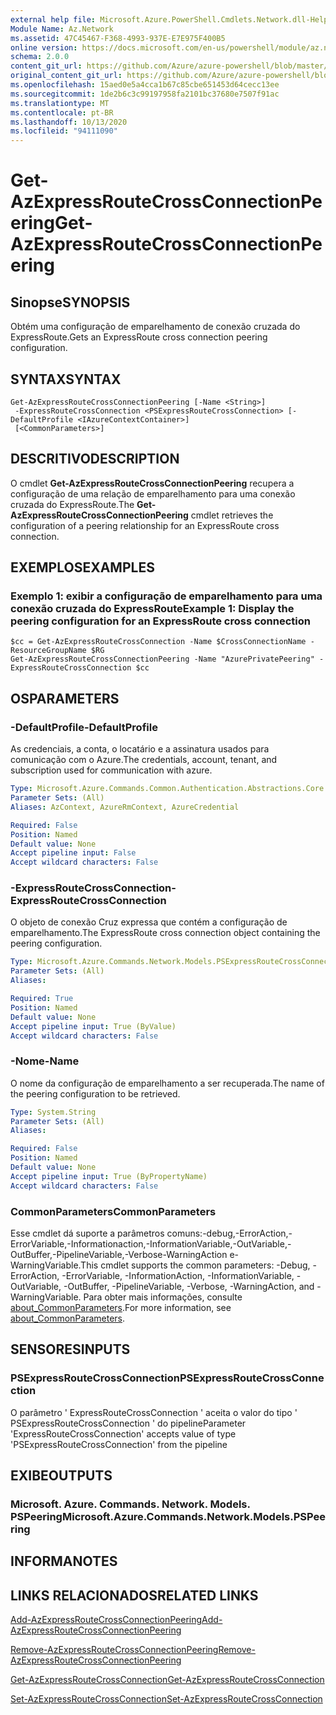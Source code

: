 ```yaml
---
external help file: Microsoft.Azure.PowerShell.Cmdlets.Network.dll-Help.xml
Module Name: Az.Network
ms.assetid: 47C45467-F368-4993-937E-E7E975F400B5
online version: https://docs.microsoft.com/en-us/powershell/module/az.network/get-azexpressroutecrossconnectionpeering
schema: 2.0.0
content_git_url: https://github.com/Azure/azure-powershell/blob/master/src/Network/Network/help/Get-AzExpressRouteCrossConnectionPeering.md
original_content_git_url: https://github.com/Azure/azure-powershell/blob/master/src/Network/Network/help/Get-AzExpressRouteCrossConnectionPeering.md
ms.openlocfilehash: 15aed0e5a4cca1b67c85cbe651453d64cecc13ee
ms.sourcegitcommit: 1de2b6c3c99197958fa2101bc37680e7507f91ac
ms.translationtype: MT
ms.contentlocale: pt-BR
ms.lasthandoff: 10/13/2020
ms.locfileid: "94111090"
---
```

# <span data-ttu-id="f6d0e-101">Get-AzExpressRouteCrossConnectionPeering</span><span class="sxs-lookup"><span data-stu-id="f6d0e-101">Get-AzExpressRouteCrossConnectionPeering</span></span>

## <span data-ttu-id="f6d0e-102">Sinopse</span><span class="sxs-lookup"><span data-stu-id="f6d0e-102">SYNOPSIS</span></span>
<span data-ttu-id="f6d0e-103">Obtém uma configuração de emparelhamento de conexão cruzada do ExpressRoute.</span><span class="sxs-lookup"><span data-stu-id="f6d0e-103">Gets an ExpressRoute cross connection peering configuration.</span></span>

## <span data-ttu-id="f6d0e-104">SYNTAX</span><span class="sxs-lookup"><span data-stu-id="f6d0e-104">SYNTAX</span></span>

```
Get-AzExpressRouteCrossConnectionPeering [-Name <String>]
 -ExpressRouteCrossConnection <PSExpressRouteCrossConnection> [-DefaultProfile <IAzureContextContainer>]
 [<CommonParameters>]
```

## <span data-ttu-id="f6d0e-105">DESCRITIVO</span><span class="sxs-lookup"><span data-stu-id="f6d0e-105">DESCRIPTION</span></span>
<span data-ttu-id="f6d0e-106">O cmdlet **Get-AzExpressRouteCrossConnectionPeering** recupera a configuração de uma relação de emparelhamento para uma conexão cruzada do ExpressRoute.</span><span class="sxs-lookup"><span data-stu-id="f6d0e-106">The **Get-AzExpressRouteCrossConnectionPeering** cmdlet retrieves the configuration of a peering relationship for an ExpressRoute cross connection.</span></span>

## <span data-ttu-id="f6d0e-107">EXEMPLOS</span><span class="sxs-lookup"><span data-stu-id="f6d0e-107">EXAMPLES</span></span>

### <span data-ttu-id="f6d0e-108">Exemplo 1: exibir a configuração de emparelhamento para uma conexão cruzada do ExpressRoute</span><span class="sxs-lookup"><span data-stu-id="f6d0e-108">Example 1: Display the peering configuration for an ExpressRoute cross connection</span></span>
```
$cc = Get-AzExpressRouteCrossConnection -Name $CrossConnectionName -ResourceGroupName $RG
Get-AzExpressRouteCrossConnectionPeering -Name "AzurePrivatePeering" -ExpressRouteCrossConnection $cc
```

## <span data-ttu-id="f6d0e-109">OS</span><span class="sxs-lookup"><span data-stu-id="f6d0e-109">PARAMETERS</span></span>

### <span data-ttu-id="f6d0e-110">-DefaultProfile</span><span class="sxs-lookup"><span data-stu-id="f6d0e-110">-DefaultProfile</span></span>
<span data-ttu-id="f6d0e-111">As credenciais, a conta, o locatário e a assinatura usados para comunicação com o Azure.</span><span class="sxs-lookup"><span data-stu-id="f6d0e-111">The credentials, account, tenant, and subscription used for communication with azure.</span></span>

```yaml
Type: Microsoft.Azure.Commands.Common.Authentication.Abstractions.Core.IAzureContextContainer
Parameter Sets: (All)
Aliases: AzContext, AzureRmContext, AzureCredential

Required: False
Position: Named
Default value: None
Accept pipeline input: False
Accept wildcard characters: False
```

### <span data-ttu-id="f6d0e-112">-ExpressRouteCrossConnection</span><span class="sxs-lookup"><span data-stu-id="f6d0e-112">-ExpressRouteCrossConnection</span></span>
<span data-ttu-id="f6d0e-113">O objeto de conexão Cruz expressa que contém a configuração de emparelhamento.</span><span class="sxs-lookup"><span data-stu-id="f6d0e-113">The ExpressRoute cross connection object containing the peering configuration.</span></span>

```yaml
Type: Microsoft.Azure.Commands.Network.Models.PSExpressRouteCrossConnection
Parameter Sets: (All)
Aliases:

Required: True
Position: Named
Default value: None
Accept pipeline input: True (ByValue)
Accept wildcard characters: False
```

### <span data-ttu-id="f6d0e-114">-Nome</span><span class="sxs-lookup"><span data-stu-id="f6d0e-114">-Name</span></span>
<span data-ttu-id="f6d0e-115">O nome da configuração de emparelhamento a ser recuperada.</span><span class="sxs-lookup"><span data-stu-id="f6d0e-115">The name of the peering configuration to be retrieved.</span></span>

```yaml
Type: System.String
Parameter Sets: (All)
Aliases:

Required: False
Position: Named
Default value: None
Accept pipeline input: True (ByPropertyName)
Accept wildcard characters: False
```

### <span data-ttu-id="f6d0e-116">CommonParameters</span><span class="sxs-lookup"><span data-stu-id="f6d0e-116">CommonParameters</span></span>
<span data-ttu-id="f6d0e-117">Esse cmdlet dá suporte a parâmetros comuns:-debug,-ErrorAction,-ErrorVariable,-Informationaction,-InformationVariable,-OutVariable,-OutBuffer,-PipelineVariable,-Verbose-WarningAction e-WarningVariable.</span><span class="sxs-lookup"><span data-stu-id="f6d0e-117">This cmdlet supports the common parameters: -Debug, -ErrorAction, -ErrorVariable, -InformationAction, -InformationVariable, -OutVariable, -OutBuffer, -PipelineVariable, -Verbose, -WarningAction, and -WarningVariable.</span></span> <span data-ttu-id="f6d0e-118">Para obter mais informações, consulte [about_CommonParameters](http://go.microsoft.com/fwlink/?LinkID=113216).</span><span class="sxs-lookup"><span data-stu-id="f6d0e-118">For more information, see [about_CommonParameters](http://go.microsoft.com/fwlink/?LinkID=113216).</span></span>

## <span data-ttu-id="f6d0e-119">SENSORES</span><span class="sxs-lookup"><span data-stu-id="f6d0e-119">INPUTS</span></span>

### <span data-ttu-id="f6d0e-120">PSExpressRouteCrossConnection</span><span class="sxs-lookup"><span data-stu-id="f6d0e-120">PSExpressRouteCrossConnection</span></span>
<span data-ttu-id="f6d0e-121">O parâmetro ' ExpressRouteCrossConnection ' aceita o valor do tipo ' PSExpressRouteCrossConnection ' do pipeline</span><span class="sxs-lookup"><span data-stu-id="f6d0e-121">Parameter 'ExpressRouteCrossConnection' accepts value of type 'PSExpressRouteCrossConnection' from the pipeline</span></span>

## <span data-ttu-id="f6d0e-122">EXIBE</span><span class="sxs-lookup"><span data-stu-id="f6d0e-122">OUTPUTS</span></span>

### <span data-ttu-id="f6d0e-123">Microsoft. Azure. Commands. Network. Models. PSPeering</span><span class="sxs-lookup"><span data-stu-id="f6d0e-123">Microsoft.Azure.Commands.Network.Models.PSPeering</span></span>

## <span data-ttu-id="f6d0e-124">INFORMA</span><span class="sxs-lookup"><span data-stu-id="f6d0e-124">NOTES</span></span>

## <span data-ttu-id="f6d0e-125">LINKS RELACIONADOS</span><span class="sxs-lookup"><span data-stu-id="f6d0e-125">RELATED LINKS</span></span>

[<span data-ttu-id="f6d0e-126">Add-AzExpressRouteCrossConnectionPeering</span><span class="sxs-lookup"><span data-stu-id="f6d0e-126">Add-AzExpressRouteCrossConnectionPeering</span></span>](Add-AzExpressRouteCrossConnectionPeering.md)

[<span data-ttu-id="f6d0e-127">Remove-AzExpressRouteCrossConnectionPeering</span><span class="sxs-lookup"><span data-stu-id="f6d0e-127">Remove-AzExpressRouteCrossConnectionPeering</span></span>](Remove-AzExpressRouteCrossConnectionPeering.md)

[<span data-ttu-id="f6d0e-128">Get-AzExpressRouteCrossConnection</span><span class="sxs-lookup"><span data-stu-id="f6d0e-128">Get-AzExpressRouteCrossConnection</span></span>](Get-AzExpressRouteCrossConnection.md)

[<span data-ttu-id="f6d0e-129">Set-AzExpressRouteCrossConnection</span><span class="sxs-lookup"><span data-stu-id="f6d0e-129">Set-AzExpressRouteCrossConnection</span></span>](Set-AzExpressRouteCrossConnection.md)
